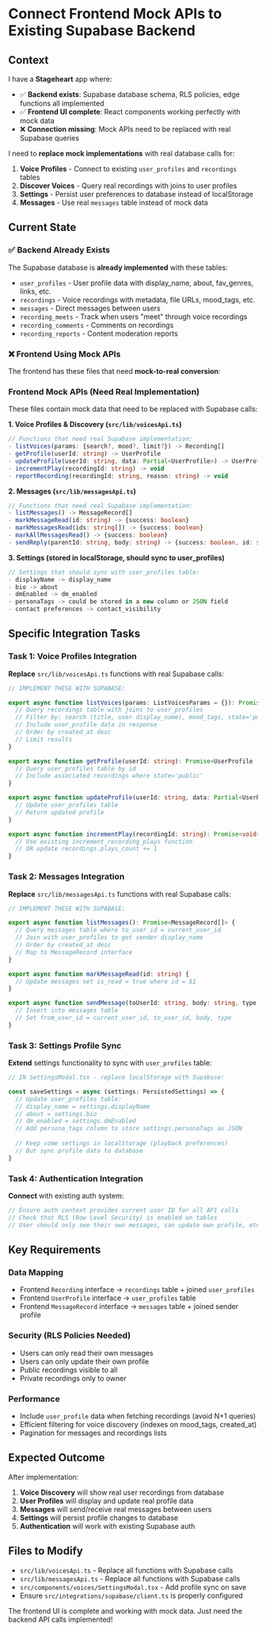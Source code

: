 # Connect Frontend Mock APIs to Existing Supabase Backend

## Context
I have a **Stageheart** app where:
- ✅ **Backend exists**: Supabase database schema, RLS policies, edge functions all implemented
- ✅ **Frontend UI complete**: React components working perfectly with mock data
- ❌ **Connection missing**: Mock APIs need to be replaced with real Supabase queries

I need to **replace mock implementations** with real database calls for:

1. **Voice Profiles** - Connect to existing `user_profiles` and `recordings` tables
2. **Discover Voices** - Query real recordings with joins to user profiles  
3. **Settings** - Persist user preferences to database instead of localStorage
4. **Messages** - Use real `messages` table instead of mock data

## Current State

### ✅ Backend Already Exists
The Supabase database is **already implemented** with these tables:
- `user_profiles` - User profile data with display_name, about, fav_genres, links, etc.
- `recordings` - Voice recordings with metadata, file URLs, mood_tags, etc.  
- `messages` - Direct messages between users
- `recording_meets` - Track when users "meet" through voice recordings
- `recording_comments` - Comments on recordings
- `recording_reports` - Content moderation reports

### ❌ Frontend Using Mock APIs
The frontend has these files that need **mock-to-real conversion**:

### Frontend Mock APIs (Need Real Implementation)
These files contain mock data that need to be replaced with Supabase calls:

**1. Voice Profiles & Discovery (`src/lib/voicesApi.ts`)**
```typescript
// Functions that need real Supabase implementation:
- listVoices(params: {search?, mood?, limit?}) -> Recording[]
- getProfile(userId: string) -> UserProfile  
- updateProfile(userId: string, data: Partial<UserProfile>) -> UserProfile
- incrementPlay(recordingId: string) -> void
- reportRecording(recordingId: string, reason: string) -> void
```

**2. Messages (`src/lib/messagesApi.ts`)**
```typescript
// Functions that need real Supabase implementation:
- listMessages() -> MessageRecord[]
- markMessageRead(id: string) -> {success: boolean}
- markMessagesRead(ids: string[]) -> {success: boolean} 
- markAllMessagesRead() -> {success: boolean}
- sendReply(parentId: string, body: string) -> {success: boolean, id: string}
```

**3. Settings (stored in localStorage, should sync to user_profiles)**
```typescript
// Settings that should sync with user_profiles table:
- displayName -> display_name
- bio -> about  
- dmEnabled -> dm_enabled
- personaTags -> could be stored in a new column or JSON field
- contact preferences -> contact_visibility
```

## Specific Integration Tasks

### Task 1: Voice Profiles Integration
**Replace** `src/lib/voicesApi.ts` functions with real Supabase calls:

```typescript
// IMPLEMENT THESE WITH SUPABASE:

export async function listVoices(params: ListVoicesParams = {}): Promise<Recording[]> {
  // Query recordings table with joins to user_profiles
  // Filter by: search (title, user display_name), mood_tags, state='public'
  // Include user_profile data in response
  // Order by created_at desc
  // Limit results
}

export async function getProfile(userId: string): Promise<UserProfile | null> {
  // Query user_profiles table by id
  // Include associated recordings where state='public'
}

export async function updateProfile(userId: string, data: Partial<UserProfile>): Promise<UserProfile> {
  // Update user_profiles table
  // Return updated profile
}

export async function incrementPlay(recordingId: string): Promise<void> {
  // Use existing increment_recording_plays function
  // OR update recordings.plays_count += 1
}
```

### Task 2: Messages Integration  
**Replace** `src/lib/messagesApi.ts` functions with real Supabase calls:

```typescript
// IMPLEMENT THESE WITH SUPABASE:

export async function listMessages(): Promise<MessageRecord[]> {
  // Query messages table where to_user_id = current_user_id
  // Join with user_profiles to get sender display_name
  // Order by created_at desc
  // Map to MessageRecord interface
}

export async function markMessageRead(id: string) {
  // Update messages set is_read = true where id = $1
}

export async function sendMessage(toUserId: string, body: string, type: MessageType = 'dm') {
  // Insert into messages table
  // Set from_user_id = current_user_id, to_user_id, body, type
}
```

### Task 3: Settings Profile Sync
**Extend** settings functionality to sync with `user_profiles` table:

```typescript
// IN SettingsModal.tsx - replace localStorage with Supabase:

const saveSettings = async (settings: PersistedSettings) => {
  // Update user_profiles table:
  // display_name = settings.displayName
  // about = settings.bio  
  // dm_enabled = settings.dmEnabled
  // Add persona_tags column to store settings.personaTags as JSON
  
  // Keep some settings in localStorage (playback preferences)
  // But sync profile data to database
}
```

### Task 4: Authentication Integration
**Connect** with existing auth system:

```typescript
// Ensure auth context provides current user ID for all API calls
// Check that RLS (Row Level Security) is enabled on tables
// User should only see their own messages, can update own profile, etc.
```

## Key Requirements

### Data Mapping
- Frontend `Recording` interface → `recordings` table + joined `user_profiles`
- Frontend `UserProfile` interface → `user_profiles` table  
- Frontend `MessageRecord` interface → `messages` table + joined sender profile

### Security (RLS Policies Needed)
- Users can only read their own messages
- Users can only update their own profile
- Public recordings visible to all
- Private recordings only to owner

### Performance
- Include `user_profile` data when fetching recordings (avoid N+1 queries)
- Efficient filtering for voice discovery (indexes on mood_tags, created_at)
- Pagination for messages and recordings lists

## Expected Outcome
After implementation:
1. **Voice Discovery** will show real user recordings from database
2. **User Profiles** will display and update real profile data  
3. **Messages** will send/receive real messages between users
4. **Settings** will persist profile changes to database
5. **Authentication** will work with existing Supabase auth

## Files to Modify
- `src/lib/voicesApi.ts` - Replace all functions with Supabase calls
- `src/lib/messagesApi.ts` - Replace all functions with Supabase calls  
- `src/components/voices/SettingsModal.tsx` - Add profile sync on save
- Ensure `src/integrations/supabase/client.ts` is properly configured

The frontend UI is complete and working with mock data. Just need the backend API calls implemented!